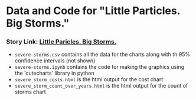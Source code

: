 # Data and Code for "Little Particles. Big Storms."

### Story Link: [Little Paricles. Big Storms.](https://shivangibishnoi.github.io/aerosols-and-clouds/index.html)


* ```severe-storms.csv``` contains all the data for the charts along with th 95% confidence intervals (not shown)
* ```severe-storms.ipynb``` contains the code for making the graphics using the 'cutecharts' library in python
* ```severe_storm_costs.html``` is the html output for the cost chart
* ```severe_storm_count_over_years.html``` is the html output for the count of storms chart
  


